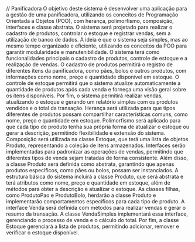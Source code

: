 // Panificadora
O objetivo deste sistema é desenvolver uma aplicação para a gestão de uma panificadora, utilizando os conceitos de Programação Orientada a Objetos (POO), com herança, polimorfismo, composição, interfaces e classe abstrata. O sistema será projetado para realizar o cadastro de produtos, controlar o estoque e registrar vendas, sem a utilização de banco de dados. A ideia é que o sistema seja simples, mas ao mesmo tempo organizado e eficiente, utilizando os conceitos da POO para garantir modularidade e manutenibilidade.
O sistema terá como funcionalidades principais o cadastro de produtos, controle de estoque e a realização de vendas. O cadastro de produtos permitirá o registro de diferentes itens da panificadora, como pães, bolos e outros produtos, com informações como nome, preço e quantidade disponível em estoque. O controle de estoque permitirá que o sistema atualize automaticamente a quantidade de produtos após cada venda e forneça uma visão geral sobre os itens disponíveis. Por fim, o sistema permitirá realizar vendas, atualizando o estoque e gerando um relatório simples com os produtos vendidos e o total da transação.
Herança será utilizada para que tipos diferentes de produtos possam compartilhar características comuns, como nome, preço e quantidade em estoque. Polimorfismo será aplicado para que cada tipo de produto tenha sua própria forma de atualizar o estoque ou gerar a descrição, permitindo flexibilidade e extensão do sistema. Composição será utilizada na classe Estoque, que terá uma lista de objetos Produto, representando a coleção de itens armazenados. Interfaces serão implementadas para padronizar as operações de vendas, permitindo que diferentes tipos de venda sejam tratadas de forma consistente. Além disso, a classe Produto será definida como abstrata, garantindo que apenas produtos específicos, como pães ou bolos, possam ser instanciados.
A estrutura básica do sistema incluirá a classe Produto, que será abstrata e terá atributos como nome, preço e quantidade em estoque, além de métodos para obter a descrição e atualizar o estoque. As classes filhas, como ProdutoPao e ProdutoBolo, herdarão a classe Produto e implementarão comportamentos específicos para cada tipo de produto. A interface Venda será definida com métodos para realizar vendas e gerar o resumo da transação. A classe VendaSimples implementará essa interface, gerenciando o processo de venda e o cálculo do total. Por fim, a classe Estoque gerenciará a lista de produtos, permitindo adicionar, remover e verificar o estoque disponível.
